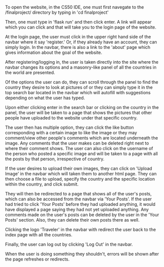 To open the website, in the CS50 IDE, one must first navegate to the /finalproject/ directory by typing in 'cd finalproject'

Then, one must type in 'flask run' and then click enter. A link will appear which you can click and
that will take you to the login page of the website.

At the login page, the user must click in the upper right hand side of the navbar where it say 'register.' Or, if they already have an account,
they can simply login. In the navbar, there is also a link to the 'about' page which gives information about the goal of the website.

After registering/logging in, the user is taken directly into the site where the navbar changes its options
and a masonry-like panel of all the countries in the world are presented.

Of the options the user can do, they can scroll through the panel to find the country they desire to look at pictures of
or they can simply type it in the top search bar located in the navbar which will autofill with suggestions depending on what the user
has typed.

Upon either clicking enter in the search bar or clicking on the country in the panel, the user will be taken to a page that shows
the pictures that other people have uploaded to the website under that specific country.

The user then has multiple option, they can click the like button corresponding with a certain image to like the image
or they may comment/view other people's comments which are located underneath the image. Any comments that the user makes
can be deleted right next to where their comment shows. The user can also click on the username of the person who posted
a specific image and will be taken to a page with all the posts by that person, irrespective of country.

If the user desires to upload their own images, they can click on 'Upload Image' in the navbar which will taken them to another html page.
They can then choose a file to upload, specify the country and the specific location within the country, and click submit.

They will then be redirected to a page that shows all of the user's posts, which can also be accessed from the navbar via 'Your Posts'.
If the user had tried to click 'Your Posts' before they had uploaded anything, it would have displayed a page saying they
had not yet uploaded anything. Any comments made on the user's posts can be deleted by the user in the 'Your Posts' section.
Also, they can delete their own posts there as well.

Clicking the logo 'Traveler' in the navbar with redirect the user back to the index page with all the countries.

Finally, the user can log out by clicking 'Log Out' in the navbar.

When the user is doing something they shouldn't, errors will be shown after the page refreshes or redirects.